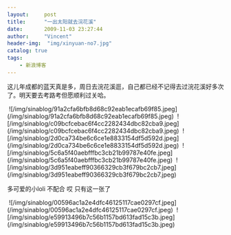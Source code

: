 ```yaml
---
layout:     post
title:      "一出太阳就去浣花溪"
date:       2009-11-03 23:27:44
author:     "Vincent"
header-img:  "img/xinyuan-no7.jpg"
catalog: true
tags:
    - 新浪博客
---
```


这儿年成都的蓝天真是多，周日去浣花溪逛，自己都已经不记得去过浣花溪好多次了。明天要去考路考但愿顺利过关哈。


<img>
![/img/sinablog/91a2cfa6bfb8d68c92eab1ecafb69f85.jpeg](/img/sinablog/91a2cfa6bfb8d68c92eab1ecafb69f85.jpeg)




<img>
![/img/sinablog/c09bcfcebac6f4cc2282434dbc82cba9.jpeg](/img/sinablog/c09bcfcebac6f4cc2282434dbc82cba9.jpeg)






<img>
![/img/sinablog/2d0ca734be6c6ce1e8833154df5d592d.jpeg](/img/sinablog/2d0ca734be6c6ce1e8833154df5d592d.jpeg)






<img>
![/img/sinablog/5c6a5f40aebfffbc3cb21b99787e40fe.jpeg](/img/sinablog/5c6a5f40aebfffbc3cb21b99787e40fe.jpeg)




<img>
![/img/sinablog/3d951eabeff90366329cb3f679bc2cb7.jpeg](/img/sinablog/3d951eabeff90366329cb3f679bc2cb7.jpeg)

多可爱的小loli 不配合 哎 只有这一张了




<img>
![/img/sinablog/00596ac1a2e4dfc46125117cae0297cf.jpeg](/img/sinablog/00596ac1a2e4dfc46125117cae0297cf.jpeg)




<img>
![/img/sinablog/e59913496b7c56b1157bd613fad15c3b.jpeg](/img/sinablog/e59913496b7c56b1157bd613fad15c3b.jpeg)




